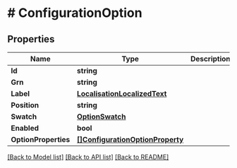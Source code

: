 # # ConfigurationOption


## Properties 


Name | Type | Description | Notes
------------ | ------------- | ------------- | -------------
**Id**| **string** |   | [optional]
**Grn**| **string** |   | [optional]
**Label**| [**LocalisationLocalizedText**](LocalisationLocalizedText.md) |   | [optional]
**Position**| **string** |   | [optional]
**Swatch**| [**OptionSwatch**](OptionSwatch.md) |   | [optional]
**Enabled**| **bool** |   | [optional]
**OptionProperties**| [**[]ConfigurationOptionProperty**](ConfigurationOptionProperty.md) |   | [optional]


[[Back to Model list]](../../README.md#models) [[Back to API list]](../../README.md#endpoints) [[Back to README]](../../README.md)

